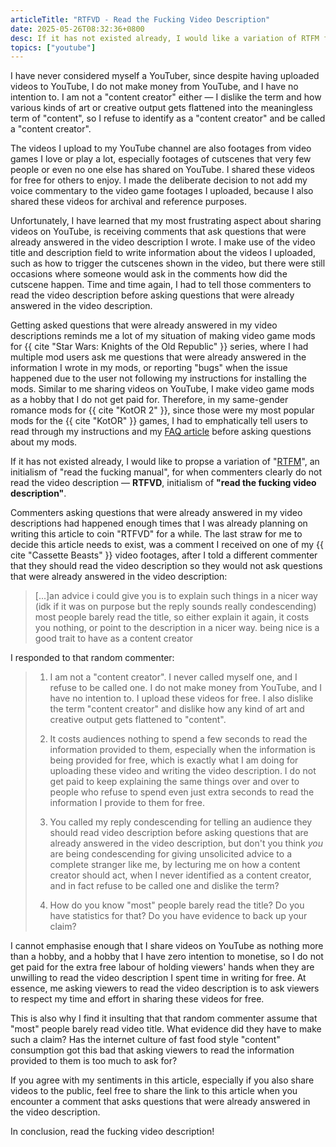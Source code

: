 ```yaml
---
articleTitle: "RTFVD - Read the Fucking Video Description"
date: 2025-05-26T08:32:36+0800
desc: If it has not existed already, I would like a variation of RTFM for when commenters clearly do not read the video description.
topics: ["youtube"]
---
```

I have never considered myself a YouTuber, since despite having uploaded videos to YouTube, I do not make money from YouTube, and I have no intention to. I am not a "content creator" either — I dislike the term and how various kinds of art or creative output gets flattened into the meaningless term of "content", so I refuse to identify as a "content creator" and be called a "content creator".

The videos I upload to my YouTube channel are also footages from video games I love or play a lot, especially footages of cutscenes that very few people or even no one else has shared on YouTube. I shared these videos for free for others to enjoy. I made the deliberate decision to not add my voice commentary to the video game footages I uploaded, because I also shared these videos for archival and reference purposes.

Unfortunately, I have learned that my most frustrating aspect about sharing videos on YouTube, is receiving comments that ask questions that were already answered in the video description I wrote. I make use of the video title and description field to write information about the videos I uploaded, such as how to trigger the cutscenes shown in the video, but there were still occasions where someone would ask in the comments how did the cutscene happen. Time and time again, I had to tell those commenters to read the video description before asking questions that were already answered in the video description.

Getting asked questions that were already answered in my video descriptions reminds me a lot of my situation of making video game mods for {{ cite "Star Wars: Knights of the Old Republic" }} series, where I had multiple mod users ask me questions that were already answered in the information I wrote in my mods, or reporting "bugs" when the issue happened due to the user not following my instructions for installing the mods. Similar to me sharing videos on YouTube, I make video game mods as a hobby that I do not get paid for. Therefore, in my same-gender romance mods for {{ cite "KotOR 2" }}, since those were my most popular mods for the {{ cite "KotOR" }} games, I had to emphatically tell users to read through my instructions and my [FAQ article](/shrines/starwarskotor/articles/faq-same-gender-romance-mods/) before asking questions about my mods.

If it has not existed already, I would like to propse a variation of "[RTFM](https://en.wikipedia.org/wiki/RTFM)", an initialism of "read the fucking manual", for when commenters clearly do not read the video description — **RTFVD**, initialism of **"read the fucking video description"**.

Commenters asking questions that were already answered in my video descriptions had happened enough times that I was already planning on writing this article to coin "RTFVD" for a while. The last straw for me to decide this article needs to exist, was a comment I received on one of my {{ cite "Cassette Beasts" }} video footages, after I told a different commenter that they should read the video description so they would not ask questions that were already answered in the video description:

> [...]an advice i could give you is to explain such things in a nicer way (idk if it was on purpose but the reply sounds really condescending) most people barely read the title, so either explain it again, it costs you nothing, or point to the description in a nicer way. being nice is a good trait to have as a content creator

I responded to that random commenter:

> 1. I am not a "content creator". I never called myself one, and I refuse to be called one. I do not make money from YouTube, and I have no intention to. I upload these videos for free. I also dislike the term "content creator" and dislike how any kind of art and creative output gets flattened to "content".
>    
> 2. It costs audiences nothing to spend a few seconds to read the information provided to them, especially when the information is being provided for free, which is exactly what I am doing for uploading these video and writing the video description. I do not get paid to keep explaining the same things over and over to people who refuse to spend even just extra seconds to read the information I provide to them for free.
>    
> 3. You called my reply condescending for telling an audience they should read video description before asking questions that are already answered in the video description, but don't you think *you* are being condescending for giving unsolicited advice to a complete stranger like me, by lecturing me on how a content creator should act, when I never identified as a content creator, and in fact refuse to be called one and dislike the term?
>  
>  4. How do you know "most" people barely read the title? Do you have statistics for that? Do you have evidence to back up your claim?

I cannot emphasise enough that I share videos on YouTube as nothing more than a hobby, and a hobby that I have zero intention to monetise, so I do not get paid for the extra free labour of holding viewers' hands when they are unwilling to read the video description I spent time in writing for free. At essence, me asking viewers to read the video description is to ask viewers to respect my time and effort in sharing these videos for free.

This is also why I find it insulting that that random commenter assume that "most" people barely read video title. What evidence did they have to make such a claim? Has the internet culture of fast food style "content" consumption got this bad that asking viewers to read the information provided to them is too much to ask for?

If you agree with my sentiments in this article, especially if you also share videos to the public, feel free to share the link to this article when you encounter a comment that asks questions that were already answered in the video description.

In conclusion, read the fucking video description!
